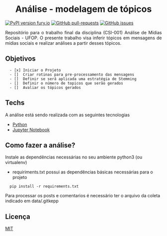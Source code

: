 
<h1 align="center"> Análise - modelagem de tópicos </h1>


[![PyPI version fury.io](https://badge.fury.io/py/ansicolortags.svg)](https://pypi.python.org/pypi/ansicolortags/)
[![GitHub pull-requests](https://img.shields.io/github/issues-pr/Naereen/StrapDown.js.svg)](https://GitHub.com/LucasPereiraMiranda/topic-modeling/pull/)
[![GitHub issues](https://img.shields.io/github/issues/Naereen/StrapDown.js.svg)](https://GitHub.com/LucasPereiraMiranda/topic-modeling/issues/)  

<p align="justify"> Repositório para o trabalho final da disciplina (CSI-001) Análise de Mídias Sociais - UFOP. O presente trabalho visa inferir tópicos em mensagens de mídias
sociais e realizar análises a partir desses tópicos.
</p>

## Objetivos
```
  - [x] Iniciar o Projeto
  - []  Criar rotinas para pre-processamento das mensagens
  - []  Definir se será aplicada uma estratégia de Stemming
  - []  Definir o número de topicos que serão gerados
  - []  Avaliar os tópicos gerados
```

## Techs

A análise está sendo realizada com as seguintes tecnologias

- [Python](https://www.python.org/)
- [Jupyter Notebook](https://jupyter.org/)

## Como fazer a análise?

Instale as dependências necessárias no seu ambiente python3 (ou virtualenv)

- requiriments.txt possui as dependências básicas necessárias para o projeto

```shell
  pip install -r requirements.txt
```

Para processar os posts e comentarios é necessário ter o arquivo da coleta
indicado em data/.gitkepp

## Licença
[MIT](https://choosealicense.com/licenses/mit/)